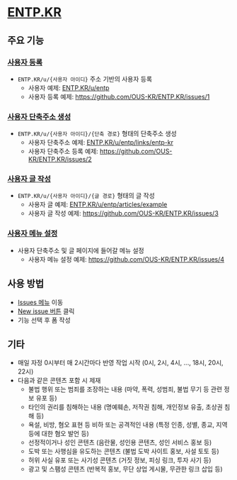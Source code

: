 # [ENTP.KR](https://entp.kr)

## 주요 기능

### [사용자 등록](https://github.com/OUS-KR/ENTP.KR/issues/new?template=01-user-register-by-issue.yml)

- `ENTP.KR/u/{사용자 아이디}` 주소 기반의 사용자 등록
  - 사용자 예제: [ENTP.KR/u/entp](https://entp.kr/u/entp)
  - 사용자 등록 예제: https://github.com/OUS-KR/ENTP.KR/issues/1

### [사용자 단축주소 생성](https://github.com/OUS-KR/ENTP.KR/issues/new?template=02-user-short-url-register-by-issue.yml)

- `ENTP.KR/u/{사용자 아이디}/{단축 경로}` 형태의 단축주소 생성
  - 사용자 단축주소 예제: [ENTP.KR/u/entp/links/entp-kr](https://entp.kr/u/entp/links/entp-kr)
  - 사용자 단축주소 등록 예제: https://github.com/OUS-KR/ENTP.KR/issues/2

### [사용자 글 작성](https://github.com/OUS-KR/ENTP.KR/issues/new?template=03-user-article-writing-by-issue.yml)

- `ENTP.KR/u/{사용자 아이디}/{글 경로}` 형태의 글 작성
  - 사용자 글 예제: [ENTP.KR/u/entp/articles/example](https://entp.kr/u/entp/articles/example)
  - 사용자 글 작성 예제: https://github.com/OUS-KR/ENTP.KR/issues/3
 
### [사용자 메뉴 설정](https://github.com/OUS-KR/ENTP.KR/issues/new?template=04-user-menu-setting-by-issue.yml)

- 사용자 단축주소 및 글 페이지에 들어갈 메뉴 설정
  - 사용자 메뉴 설정 예제: https://github.com/OUS-KR/ENTP.KR/issues/4

## 사용 방법

- [Issues 메뉴](https://github.com/OUS-KR/ENTP.KR/issues) 이동
- [New issue 버튼](https://github.com/OUS-KR/ENTP.KR/issues/new/choose) 클릭
- 기능 선택 후 폼 작성

## 기타

- 매일 자정 0시부터 매 2시간마다 반영 작업 시작 (0시, 2시, 4시, ..., 18시, 20시, 22시)
- 다음과 같은 콘텐츠 포함 시 제재
  - 불법 행위 또는 범죄를 조장하는 내용 (마약, 폭력, 성범죄, 불법 무기 등 관련 정보 유포 등)
  - 타인의 권리를 침해하는 내용 (명예훼손, 저작권 침해, 개인정보 유출, 초상권 침해 등)
  - 욕설, 비방, 혐오 표현 등 비하 또는 공격적인 내용 (특정 인종, 성별, 종교, 지역 등에 대한 혐오 발언 등)
  - 선정적이거나 성인 콘텐츠 (음란물, 성인용 콘텐츠, 성인 서비스 홍보 등)
  - 도박 또는 사행심을 유도하는 콘텐츠 (불법 도박 사이트 홍보, 사설 토토 등)
  - 허위 사실 유포 또는 사기성 콘텐츠 (거짓 정보, 피싱 링크, 투자 사기 등)
  - 광고 및 스팸성 콘텐츠 (반복적 홍보, 무단 상업 게시물, 무관한 링크 삽입 등)

